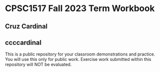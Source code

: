 # CPSC1517 Fall 2023 Term Workbook

## Cruz Cardinal

## ccccardinal

This is a public repository for your classroom demonstrations and practice. You will use this only for public work. Exercise work submitted within this repository will NOT be evaluated.
